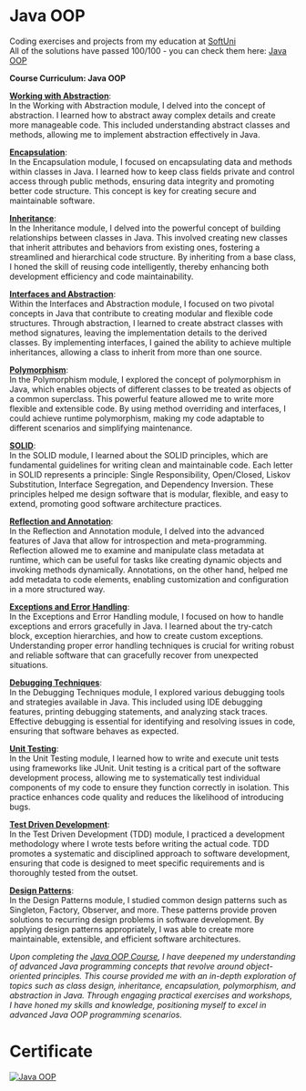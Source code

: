 # Java OOP
Coding exercises and projects from my education at <a href="https://softuni.bg/">SoftUni</a>
<br>
All of the solutions have passed 100/100 - you can check them here: <a href="https://judge.softuni.org/Contests/#!/List/ByCategory/186/Java-OOP">Java OOP</a>
<br>

<b> Course Curriculum: Java OOP </b>

**[Working with Abstraction](https://github.com/trayanaboykova/Java-OOP/tree/master/src/Lesson01_WorkingWithAbstraction)**: <br>
In the Working with Abstraction module, I delved into the concept of abstraction. I learned how to abstract away complex details and create more manageable code. This included understanding abstract classes and methods, allowing me to implement abstraction effectively in Java.

**[Encapsulation](https://github.com/trayanaboykova/Java-OOP/tree/master/src/Lesson02_Encapsulation)**: <br>
In the Encapsulation module, I focused on encapsulating data and methods within classes in Java. I learned how to keep class fields private and control access through public methods, ensuring data integrity and promoting better code structure. This concept is key for creating secure and maintainable software.

**[Inheritance](https://github.com/trayanaboykova/Java-OOP/tree/master/src/Lesson03_Inheritance)**: <br>
In the Inheritance module, I delved into the powerful concept of building relationships between classes in Java. This involved creating new classes that inherit attributes and behaviors from existing ones, fostering a streamlined and hierarchical code structure. By inheriting from a base class, I honed the skill of reusing code intelligently, thereby enhancing both development efficiency and code maintainability.

**[Interfaces and Abstraction](https://github.com/trayanaboykova/Java-OOP/tree/master/src/Lesson04_InterfacedAndAbstraction)**: <br>
Within the Interfaces and Abstraction module, I focused on two pivotal concepts in Java that contribute to creating modular and flexible code structures. Through abstraction, I learned to create abstract classes with method signatures, leaving the implementation details to the derived classes. By implementing interfaces, I gained the ability to achieve multiple inheritances, allowing a class to inherit from more than one source.

**[Polymorphism](https://github.com/trayanaboykova/Java-OOP/tree/master/src/Lesson05_Polymorphism)**: <br>
In the Polymorphism module, I explored the concept of polymorphism in Java, which enables objects of different classes to be treated as objects of a common superclass. This powerful feature allowed me to write more flexible and extensible code. By using method overriding and interfaces, I could achieve runtime polymorphism, making my code adaptable to different scenarios and simplifying maintenance.

**[SOLID](https://github.com/trayanaboykova/Java-OOP/tree/master/src/Lesson06_SOLID)**: <br>
In the SOLID module, I learned about the SOLID principles, which are fundamental guidelines for writing clean and maintainable code. Each letter in SOLID represents a principle: Single Responsibility, Open/Closed, Liskov Substitution, Interface Segregation, and Dependency Inversion. These principles helped me design software that is modular, flexible, and easy to extend, promoting good software architecture practices.

**[Reflection and Annotation](https://github.com/trayanaboykova/Java-OOP/tree/master/src/Lesson06_ReflectionAndAnnotation)**: <br>
In the Reflection and Annotation module, I delved into the advanced features of Java that allow for introspection and meta-programming. Reflection allowed me to examine and manipulate class metadata at runtime, which can be useful for tasks like creating dynamic objects and invoking methods dynamically. Annotations, on the other hand, helped me add metadata to code elements, enabling customization and configuration in a more structured way.

**[Exceptions and Error Handling](https://github.com/trayanaboykova/Java-OOP/tree/master/src/Lesson07_ExceptionsAndErrorHandling)**: <br>
In the Exceptions and Error Handling module, I focused on how to handle exceptions and errors gracefully in Java. I learned about the try-catch block, exception hierarchies, and how to create custom exceptions. Understanding proper error handling techniques is crucial for writing robust and reliable software that can gracefully recover from unexpected situations.

**<ins>Debugging Techniques</ins>**: <br>
In the Debugging Techniques module, I explored various debugging tools and strategies available in Java. This included using IDE debugging features, printing debugging statements, and analyzing stack traces. Effective debugging is essential for identifying and resolving issues in code, ensuring that software behaves as expected.

**[Unit Testing](https://github.com/trayanaboykova/Java-OOP/tree/master/src/Lesson08_UnitTesting)**: <br>
In the Unit Testing module, I learned how to write and execute unit tests using frameworks like JUnit. Unit testing is a critical part of the software development process, allowing me to systematically test individual components of my code to ensure they function correctly in isolation. This practice enhances code quality and reduces the likelihood of introducing bugs.

**[Test Driven Development](https://github.com/trayanaboykova/Java-OOP/tree/master/src/Lesson09_TestDrivenDevelopment)**: <br>
In the Test Driven Development (TDD) module, I practiced a development methodology where I wrote tests before writing the actual code. TDD promotes a systematic and disciplined approach to software development, ensuring that code is designed to meet specific requirements and is thoroughly tested from the outset.

**[Design Patterns](https://github.com/trayanaboykova/Java-OOP/tree/master/src/Lesson10_DesignPatterns)**: <br> 
In the Design Patterns module, I studied common design patterns such as Singleton, Factory, Observer, and more. These patterns provide proven solutions to recurring design problems in software development. By applying design patterns appropriately, I was able to create more maintainable, extensible, and efficient software architectures.

*Upon completing the [Java OOP Course](https://softuni.bg/trainings/4226/java-oop-oktober-2023), I have deepened my understanding of advanced Java programming concepts that revolve around object-oriented principles. This course provided me with an in-depth exploration of topics such as class design, inheritance, encapsulation, polymorphism, and abstraction in Java. Through engaging practical exercises and workshops, I have honed my skills and knowledge, positioning myself to excel in advanced Java OOP programming scenarios.*

# Certificate
<a href="https://softuni.bg/certificates/details/200872/8f20f09f" rel="nofollow"><img src="https://github.com/trayanaboykova/JavaOOP/assets/101351760/607f7a4d-b064-40de-9653-53d1b9dc9c90" alt="Java OOP"></a>

